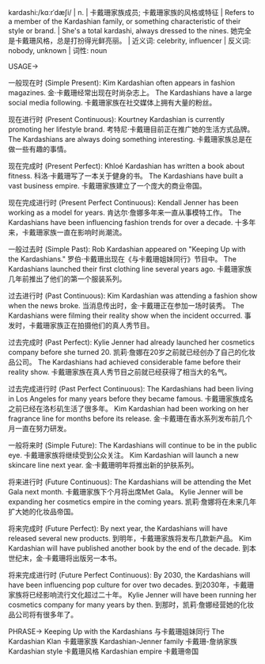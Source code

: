 kardashi:/kɑːrˈdæʃi/ | n. | 卡戴珊家族成员; 卡戴珊家族的风格或特征 |  Refers to a member of the Kardashian family, or something characteristic of their style or brand. |  She's a total kardashi, always dressed to the nines. 她完全是卡戴珊风格，总是打扮得光鲜亮丽。 | 近义词: celebrity, influencer | 反义词: nobody, unknown | 词性: noun

USAGE->

一般现在时 (Simple Present):
Kim Kardashian often appears in fashion magazines. 金·卡戴珊经常出现在时尚杂志上。
The Kardashians have a large social media following. 卡戴珊家族在社交媒体上拥有大量的粉丝。


现在进行时 (Present Continuous):
Kourtney Kardashian is currently promoting her lifestyle brand. 考特尼·卡戴珊目前正在推广她的生活方式品牌。
The Kardashians are always doing something interesting. 卡戴珊家族总是在做一些有趣的事情。


现在完成时 (Present Perfect):
Khloé Kardashian has written a book about fitness. 科洛·卡戴珊写了一本关于健身的书。
The Kardashians have built a vast business empire. 卡戴珊家族建立了一个庞大的商业帝国。


现在完成进行时 (Present Perfect Continuous):
Kendall Jenner has been working as a model for years. 肯达尔·詹娜多年来一直从事模特工作。
The Kardashians have been influencing fashion trends for over a decade. 十多年来，卡戴珊家族一直在影响时尚潮流。


一般过去时 (Simple Past):
Rob Kardashian appeared on "Keeping Up with the Kardashians." 罗伯·卡戴珊出现在《与卡戴珊姐妹同行》节目中。
The Kardashians launched their first clothing line several years ago. 卡戴珊家族几年前推出了他们的第一个服装系列。


过去进行时 (Past Continuous):
Kim Kardashian was attending a fashion show when the news broke. 当消息传出时，金·卡戴珊正在参加一场时装秀。
The Kardashians were filming their reality show when the incident occurred. 事发时，卡戴珊家族正在拍摄他们的真人秀节目。


过去完成时 (Past Perfect):
Kylie Jenner had already launched her cosmetics company before she turned 20.  凯莉·詹娜在20岁之前就已经创办了自己的化妆品公司。
The Kardashians had achieved considerable fame before their reality show. 卡戴珊家族在真人秀节目之前就已经获得了相当大的名气。


过去完成进行时 (Past Perfect Continuous):
The Kardashians had been living in Los Angeles for many years before they became famous. 卡戴珊家族成名之前已经在洛杉矶生活了很多年。
Kim Kardashian had been working on her fragrance line for months before its release. 金·卡戴珊在香水系列发布前几个月一直在努力研发。


一般将来时 (Simple Future):
The Kardashians will continue to be in the public eye. 卡戴珊家族将继续受到公众关注。
Kim Kardashian will launch a new skincare line next year. 金·卡戴珊明年将推出新的护肤系列。


将来进行时 (Future Continuous):
The Kardashians will be attending the Met Gala next month. 卡戴珊家族下个月将出席Met Gala。
Kylie Jenner will be expanding her cosmetics empire in the coming years. 凯莉·詹娜将在未来几年扩大她的化妆品帝国。


将来完成时 (Future Perfect):
By next year, the Kardashians will have released several new products. 到明年，卡戴珊家族将发布几款新产品。
Kim Kardashian will have published another book by the end of the decade. 到本世纪末，金·卡戴珊将出版另一本书。


将来完成进行时 (Future Perfect Continuous):
By 2030, the Kardashians will have been influencing pop culture for over two decades. 到2030年，卡戴珊家族将已经影响流行文化超过二十年。
Kylie Jenner will have been running her cosmetics company for many years by then. 到那时，凯莉·詹娜经营她的化妆品公司将有很多年了。


PHRASE->
Keeping Up with the Kardashians  与卡戴珊姐妹同行
The Kardashian Klan  卡戴珊家族
Kardashian-Jenner family  卡戴珊-詹纳家族
Kardashian style  卡戴珊风格
Kardashian empire 卡戴珊帝国
